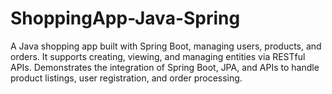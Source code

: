 # ShoppingApp-Java-Spring
A Java shopping app built with Spring Boot, managing users, products, and orders. It supports creating, viewing, and managing entities via RESTful APIs. Demonstrates the integration of Spring Boot, JPA, and APIs to handle product listings, user registration, and order processing.

